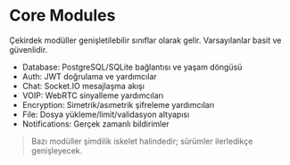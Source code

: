 # Core Modules

Çekirdek modüller genişletilebilir sınıflar olarak gelir. Varsayılanlar basit ve güvenlidir.

- Database: PostgreSQL/SQLite bağlantısı ve yaşam döngüsü
- Auth: JWT doğrulama ve yardımcılar
- Chat: Socket.IO mesajlaşma akışı
- VOIP: WebRTC sinyalleme yardımcıları
- Encryption: Simetrik/asımetrik şifreleme yardımcıları
- File: Dosya yükleme/limit/validasyon altyapısı
- Notifications: Gerçek zamanlı bildirimler

> Bazı modüller şimdilik iskelet halindedir; sürümler ilerledikçe genişleyecek.
